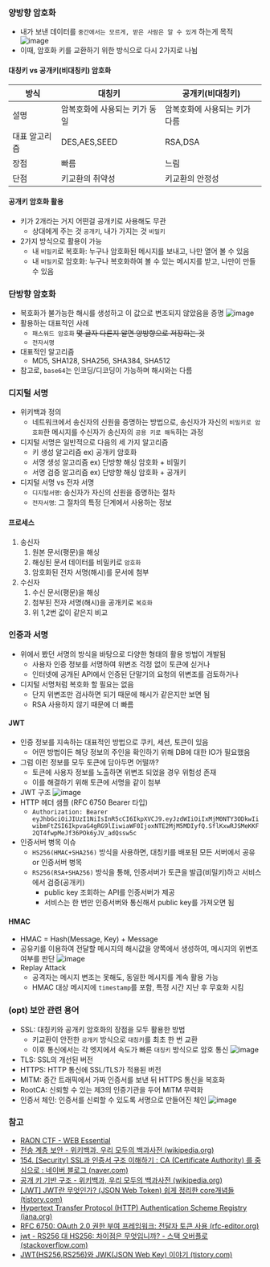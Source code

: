 ### 양방향 암호화

- 내가 보낸 데이터를 `중간에서는 모르게, 받은 사람은 알 수 있게` 하는게 목적
  ![image](https://github.com/gizrak/TIL/assets/374194/67adb76f-b592-41f9-88de-f6de8f3a0008)
- 이때, 암호화 키를 교환하기 위한 방식으로 다시 2가지로 나뉨

#### 대칭키 vs 공개키(비대칭키) 암호화

|방식|대칭키|공개키(비대칭키)|
|---|---|---|
|설명|암복호화에 사용되는 키가 동일|암복호화에 사용되는 키가 다름|
|대표 알고리즘|DES,AES,SEED|RSA,DSA|
|장점|빠름|느림|
|단점|키교환의 취약성|키교환의 안정성|

#### 공개키 암호화 활용

- 키가 2개라는 거지 어떤걸 공개키로 사용해도 무관
	- 상대에게 주는 것 `공개키`, 내가 가지는 것 `비밀키`
- 2가지 방식으로 활용이 가능
	- 내 `비밀키`로 복호화: 누구나 암호화된 메시지를 보내고, 나만 열어 볼 수 있음
	- 내 `비밀키`로 암호화: 누구나 복호화하여 볼 수 있는 메시지를 받고, 나만이 만들 수 있음

### 단방향 암호화

- 복호화가 불가능한 해시를 생성하고 이 값으로 변조되지 않았음을 증명
  ![image](https://github.com/gizrak/TIL/assets/374194/e7c1201c-9ecb-46e9-8ca4-9c84209a6f4d)
- 활용하는 대표적인 사례
	- `패스워드 암호화` ~~몇 글자 다른지 알면 양방향으로 저장하는 것~~
	- `전자서명`
- 대표적인 알고리즘
	- MD5, SHA128, SHA256, SHA384, SHA512
- 참고로, `base64`는 인코딩/디코딩이 가능하며 해시와는 다름

### 디지털 서명

- 위키백과 정의
	- 네트워크에서 송신자의 신원을 증명하는 방법으로, 송신자가 자신의 `비밀키로 암호화`한 메시지를 수신자가 송신자의 `공용 키로 해독`하는 과정
- 디지털 서명은 일반적으로 다음의 세 가지 알고리즘
	- 키 생성 알고리즘 ex) 공개키 암호화
	- 서명 생성 알고리즘 ex) 단방향 해싱 암호화 + 비밀키
	- 서명 검증 알고리즘 ex) 단방향 해싱 암호화 + 공개키
- 디지털 서명 vs 전자 서명
	- `디지털서명`: 송신자가 자신의 신원을 증명하는 절차
	- `전자서명`: 그 절차의 특정 단계에서 사용하는 정보

#### 프로세스

1. 송신자
	1. 원본 문서(평문)을 해싱
	2. 해싱된 문서 데이터를 비밀키로 `암호화`
	3. 암호화된 전자 서명(해시)를 문서에 첨부
2. 수신자
	1. 수신 문서(평문)을 해싱
	2. 첨부된 전자 서명(해시)을 공개키로 `복호화`
	3. 위 1,2번 값이 같은지 비교

### 인증과 서명

- 위에서 봤던 서명의 방식을 바탕으로 다양한 형태의 활용 방법이 개발됨
	- 사용자 인증 정보를 서명하여 위변조 걱정 없이 토큰에 싣거나
	- 인터넷에 공개된 API에서 인증된 단말기의 요청의 위변조를 검토하거나
- 디지털 서명처럼 복호화 할 필요는 없음
	- 단지 위변조만 검사하면 되기 때문에 해시가 같은지만 보면 됨
	- RSA 사용하지 않기 때문에 더 빠름

#### JWT

- 인증 정보를 지속하는 대표적인 방법으로 쿠키, 세션, 토큰이 있음
	- 어떤 방법이든 해당 정보의 주인을 확인하기 위해 DB에 대한 IO가 필요했음
- 그럼 이런 정보를 모두 토큰에 담아두면 어떨까?
	- 토큰에 사용자 정보를 노출하면 위변조 되었을 경우 위험성 존재
	- 이를 해결하기 위해 토큰에 서명을 같이 첨부
- JWT 구조
  ![image](https://github.com/gizrak/TIL/assets/374194/8abece2b-8a14-415c-8525-51200068d612)
- HTTP 헤더 샘플 (RFC 6750 Bearer 타입)
	- `Authorization: Bearer eyJhbGciOiJIUzI1NiIsInR5cCI6IkpXVCJ9.eyJzdWIiOiIxMjM0NTY3ODkwIiwibmFtZSI6IkpvaG4gRG9lIiwiaWF0IjoxNTE2MjM5MDIyfQ.SflKxwRJSMeKKF2QT4fwpMeJf36POk6yJV_adQssw5c`
- 인증서버 병목 이슈
	- `HS256(HMAC+SHA256)` 방식을 사용하면, 대칭키를 배포된 모든 서버에서 공유 or 인증서버 병목
	- `RS256(RSA+SHA256)` 방식을 통해, 인증서버가 토큰을 발급(비밀키)하고 서비스에서 검증(공개키)
		- public key 조회하는 API를 인증서버가 제공
		- 서비스는 한 번만 인증서버와 통신해서 public key를 가져오면 됨

#### HMAC

- HMAC = Hash(Message, Key) + Message
- 공유키를 이용하여 전달할 메시지의 해시값을 양쪽에서 생성하여, 메시지의 위변조 여부를 판단
  ![image](https://github.com/gizrak/TIL/assets/374194/3dd789a4-a286-4936-9c64-76cf531bb164)
- Replay Attack
	- 공격자는 메시지 변조는 못해도, 동일한 메시지를 계속 활용 가능
	- HMAC 대상 메시지에 `timestamp`를 포함, 특정 시간 지난 후 무효화 시킴

### (opt) 보안 관련 용어

- SSL: 대칭키와 공개키 암호화의 장점을 모두 활용한 방법
  - 키교환이 안전한 `공개키` 방식으로 `대칭키`를 최초 한 번 교환
  - 이후 통신에서는 각 엣지에서 속도가 빠른 `대칭키` 방식으로 암호 통신
    ![image](https://github.com/gizrak/TIL/assets/374194/9f64cacd-b68d-4b95-a837-d4c479c73b6d)
- TLS: SSL의 개선된 버전
- HTTPS: HTTP 통신에 SSL/TLS가 적용된 버전
- MITM: 중간 트래픽에서 가짜 인증서를 보낸 뒤 HTTPS 통신을 복호화
- RootCA: 신뢰할 수 있는 제3의 인증기관을 두어 MITM 무력화
- 인증서 체인: 인증서를 신뢰할 수 있도록 서명으로 만들어진 체인
  ![image](https://github.com/gizrak/TIL/assets/374194/aa37702e-895d-41b2-ae3a-37fb2c1f1f6a)

### 참고
- [RAON CTF - WEB Essential](https://joongbu.raonctf.com/essential/study/web/cryptography)
- [전송 계층 보안 - 위키백과, 우리 모두의 백과사전 (wikipedia.org)](https://ko.wikipedia.org/wiki/%EC%A0%84%EC%86%A1_%EA%B3%84%EC%B8%B5_%EB%B3%B4%EC%95%88)
- [154. [Security] SSL과 인증서 구조 이해하기 : CA (Certificate Authority) 를 중심으로 : 네이버 블로그 (naver.com)](https://m.blog.naver.com/alice_k106/221468341565)
- [공개 키 기반 구조 - 위키백과, 우리 모두의 백과사전 (wikipedia.org)](https://ko.wikipedia.org/wiki/%EA%B3%B5%EA%B0%9C_%ED%82%A4_%EA%B8%B0%EB%B0%98_%EA%B5%AC%EC%A1%B0)
- [[JWT] JWT란 무엇인가? (JSON Web Token) 쉽게 정리한 core개념들 (tistory.com)](https://etloveguitar.tistory.com/101)
- [Hypertext Transfer Protocol (HTTP) Authentication Scheme Registry (iana.org)](http://www.iana.org/assignments/http-authschemes/http-authschemes.xhtml)
- [RFC 6750: OAuth 2.0 권한 부여 프레임워크: 전달자 토큰 사용 (rfc-editor.org)](https://www.rfc-editor.org/rfc/rfc6750)
- [jwt - RS256 대 HS256: 차이점은 무엇입니까? - 스택 오버플로 (stackoverflow.com)](https://stackoverflow.com/questions/39239051/rs256-vs-hs256-whats-the-difference)
- [JWT(HS256,RS256)와 JWK(JSON Web Key) 이야기 (tistory.com)](https://idlecomputer.tistory.com/361)
